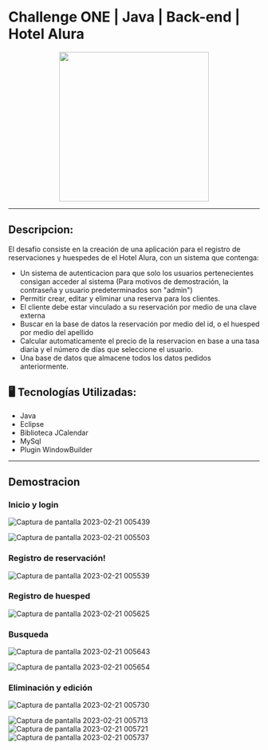 # Challenge ONE | Java | Back-end | Hotel Alura

<p align="center" >
     <img width="300" heigth="300" src="https://user-images.githubusercontent.com/91544872/189419040-c093db78-c970-4960-8aca-ffcc11f7ffaf.png">
</p>

---
##  Descripcion:
El desafio consiste en la creación de una aplicación para el registro de reservaciones y huespedes de el Hotel Alura, con un sistema que contenga:

- Un sistema de autenticacion para que solo los usuarios pertenecientes consigan acceder al sistema (Para motivos de demostración, la contraseña y usuario predeterminados son "admin")
- Permitir crear, editar y eliminar una reserva para los clientes.
- El cliente debe estar vinculado a su reservación por medio de una clave externa
- Buscar en la base de datos la reservación por medio del id, o el huesped por medio del apellido
- Calcular automaticamente el precio de la reservacion en base a una tasa diaria y el número de días que seleccione el usuario.
- Una base de datos que almacene todos los datos pedidos anteriormente.

## 🖥️ Tecnologías Utilizadas:

- Java
- Eclipse
- Biblioteca JCalendar
- MySql
- Plugin WindowBuilder </br>

---

## Demostracion

### Inicio y login

![Captura de pantalla 2023-02-21 005439](https://user-images.githubusercontent.com/106214586/220272947-5d5f076f-a015-4cd0-a31f-ff5f6bf3b1b3.png)

![Captura de pantalla 2023-02-21 005503](https://user-images.githubusercontent.com/106214586/220273349-744fe832-5bd8-4fd4-a967-9f52a508d822.png)

### Registro de reservación!


![Captura de pantalla 2023-02-21 005539](https://user-images.githubusercontent.com/106214586/220272611-397e8eb0-6a61-4743-8c2e-4305b992256e.png)

### Registro de huesped

![Captura de pantalla 2023-02-21 005625](https://user-images.githubusercontent.com/106214586/220272633-17e225d6-d3cf-49f0-bfb1-f9e734418adb.png)

### Busqueda

![Captura de pantalla 2023-02-21 005643](https://user-images.githubusercontent.com/106214586/220272684-ccb24e56-92e5-4383-93a3-e7a57ce8ec53.png)

![Captura de pantalla 2023-02-21 005654](https://user-images.githubusercontent.com/106214586/220272707-b41b0295-51d6-4d77-8556-880ec1cc481d.png)

### Eliminación y edición

![Captura de pantalla 2023-02-21 005730](https://user-images.githubusercontent.com/106214586/220272767-275d2fa1-3b7a-4187-a1a8-c1025296ba00.png)

![Captura de pantalla 2023-02-21 005713](https://user-images.githubusercontent.com/106214586/220272802-bd3afaa2-a9d0-45bd-bc9f-2f5c360cd960.png)
![Captura de pantalla 2023-02-21 005721](https://user-images.githubusercontent.com/106214586/220272813-1cd5b25a-a4b3-4e10-bd1d-91f44432a917.png)
![Captura de pantalla 2023-02-21 005737](https://user-images.githubusercontent.com/106214586/220272854-fa4db318-295e-4390-bd6a-5e5bfe54acbe.png)




